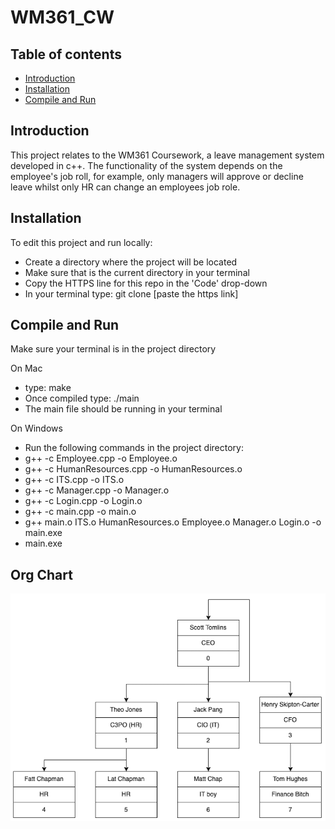 # WM361_CW

## Table of contents
* [Introduction](#introduction)
* [Installation](#installation)
* [Compile and Run](#compile-and-run)

## Introduction
This project relates to the WM361 Coursework, a leave management system developed in c++. The functionality of the system depends on the employee's job roll,
for example, only managers will approve or decline leave whilst only HR can change an employees job role.

## Installation

To edit this project and run locally:

* Create a directory where the project will be located
* Make sure that is the current directory in your terminal
* Copy the HTTPS line for this repo in the 'Code' drop-down
* In your terminal type: git clone [paste the https link]


## Compile and Run
Make sure your terminal is in the project directory

On Mac 
* type: make
* Once compiled type: ./main 
* The main file should be running in your terminal

On Windows
* Run the following commands in the project directory:
* g++ -c Employee.cpp -o Employee.o 
* g++ -c HumanResources.cpp -o HumanResources.o
* g++ -c ITS.cpp -o ITS.o
* g++ -c Manager.cpp -o Manager.o
* g++ -c Login.cpp -o Login.o
* g++ -c main.cpp -o main.o
* g++ main.o ITS.o HumanResources.o Employee.o Manager.o Login.o  -o main.exe
* main.exe


## Org Chart
![img.png](misc/org_chart.png)
